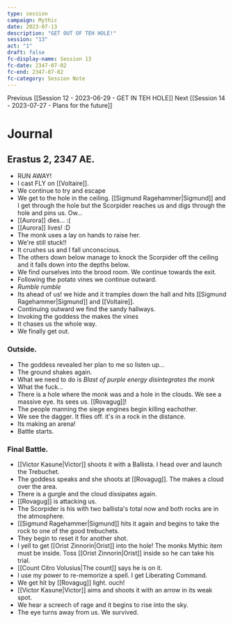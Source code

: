 ```yaml
---
type: session
campaign: Mythic
date: 2023-07-13
description: "GET OUT OF TEH HOLE!"
session: "13"
act: "1"
draft: false
fc-display-name: Session 13
fc-date: 2347-07-02
fc-end: 2347-07-02
fc-category: Session Note
---
```

Previous [[Session 12 - 2023-06-29 - GET IN TEH HOLE]]
Next [[Session 14 - 2023-07-27 - Plans for the future]]

# Journal
## Erastus 2, 2347 AE.
- RUN AWAY!
- I cast FLY on [[Voltaire]].
- We continue to try and escape
- We get to the hole in the ceiling. [[Sigmund Ragehammer|Sigmund]] and I get through the hole but the Scorpider reaches us and digs through the hole and pins us. Ow...
- [[Aurora]] dies... :(
- [[Aurora]] lives! :D
- The monk uses a lay on hands to raise her. 
- We're still stuck!!
- It crushes us and I fall unconscious. 
- The others down below manage to knock the Scorpider off the ceiling and it falls down into the depths below.
- We find ourselves into the brood room. We continue towards the exit.
- Following the potato vines we continue outward. 
- *Rumble rumble*
- Its ahead of us! we hide and it tramples down the hall and hits [[Sigmund Ragehammer|Sigmund]] and [[Voltaire]].
- Continuing outward we find the sandy hallways.
- Invoking the goddess the makes the vines
- It chases us the whole way.
- We finally get out.

### Outside.
- The goddess revealed her plan to me so listen up...
- The ground shakes again.
- What we need to do is *Blast of purple energy disintegrates the monk*
- What the fuck...
- There is a hole where the monk was and a hole in the clouds. We see a massive eye. Its sees us. [[Rovagug]]!
- The people manning the siege engines begin killing eachother.
- We see the dagger. It flies off. it's in a rock in the distance.
- Its making an arena!
- Battle starts.

### Final Battle.
- [[Victor Kasune|Victor]] shoots it with a Ballista. I head over and launch the Trebuchet.
- The goddess speaks and she shoots at [[Rovagug]]. The makes a cloud over the area.
- There is a gurgle and the cloud dissipates again.
-  [[Rovagug]] is attacking us.
- The Scorpider is his with two ballista's total now and both rocks are in the atmosphere.
- [[Sigmund Ragehammer|Sigmund]] hits it again and begins to take the rock to one of the good trebuchets.
- They begin to reset it for another shot.
- I yell to get [[Orist Zinnorin|Orist]] into the hole! The monks Mythic item must be inside. Toss [[Orist Zinnorin|Orist]] inside so he can take his trial.
- [[Count Citro Volusius|The count]] says he is on it. 
- I use my power to re-memorize a spell. I get Liberating Command.
- We get hit by [[Rovagug]] light. ouch!
- [[Victor Kasune|Victor]] aims and shoots it with an arrow in its weak spot.
- We hear a screech of rage and it begins to rise into the sky.
- The eye turns away from us. We survived.
